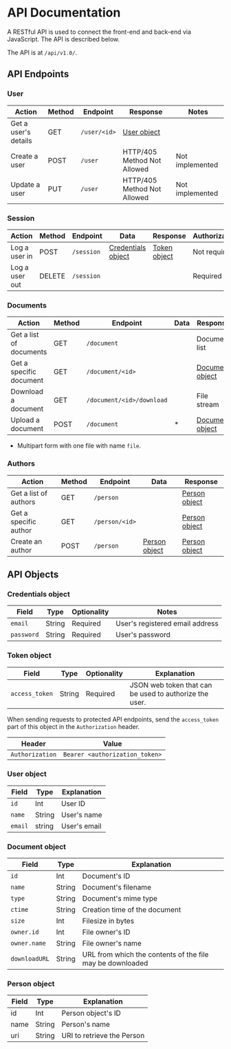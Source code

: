 # API Documentation

A RESTful API is used to connect the front-end and back-end via JavaScript. The API is described below.

The API is at `/api/v1.0/`.

## API Endpoints

### User

| Action               | Method | Endpoint     | Response                    | Notes           |
|----------------------|--------|--------------|-----------------------------|-----------------|
| Get a user's details | GET    | `/user/<id>` | [User object]               |                 |
| Create a user        | POST   | `/user`      | HTTP/405 Method Not Allowed | Not implemented |
| Update a user        | PUT    | `/user`      | HTTP/405 Method Not Allowed | Not implemented |

### Session

| Action         | Method | Endpoint   | Data                 | Response                      | Authorization |
|----------------|--------|------------|----------------------|-------------------------------|---------------|
| Log a user in  | POST   | `/session` | [Credentials object] | [Token object](#token-object) | Not required  |
| Log a user out | DELETE | `/session` |                      |                               | Required      |

### Documents

| Action                  | Method | Endpoint                  | Data | Response          | Authorization |
|-------------------------|--------|---------------------------|------|-------------------|---------------|
| Get a list of documents | GET    | `/document`               |      | Document list     | Not required  |
| Get a specific document | GET    | `/document/<id>`          |      | [Document object] | Not required  |
| Download a document     | GET    | `/document/<id>/download` |      | File stream       | Not required  |
| Upload a document       | POST   | `/document`               | *    | [Document object] | Required      |

* Multipart form with one file with name `file`.

### Authors

| Action                | Method | Endpoint       | Data            | Response        |
|-----------------------|--------|----------------|-----------------|-----------------|
| Get a list of authors | GET    | `/person`      |                 | [Person object] |
| Get a specific author | GET    | `/person/<id>` |                 | [Person object] |
| Create an author      | POST   | `/person`      | [Person object] | [Person object] |




## API Objects

### Credentials object

[Credentials object]: #credentials-object

| Field      | Type   | Optionality | Notes                           |
|------------|--------|-------------|---------------------------------|
| `email`    | String | Required    | User's registered email address |
| `password` | String | Required    | User's password                 |

### Token object

| Field          | Type   | Optionality | Explanation                                            |
|----------------|--------|-------------|--------------------------------------------------------|
| `access_token` | String | Required    | JSON web token that can be used to authorize the user. |

When sending requests to protected API endpoints, send the `access_token` part of this object in the `Authorization` header.

| Header          | Value                          |
|-----------------|--------------------------------|
| `Authorization` | `Bearer <authorization_token>` |


### User object

[User object]: #user-object

| Field   | Type   | Explanation  |
|---------|--------|--------------|
| `id`    | Int    | User ID      |
| `name`  | String | User's name  |
| `email` | string | User's email |

### Document object

[Document object]: #document-object

| Field         | Type   | Explanation                                               |
|---------------|--------|-----------------------------------------------------------|
| `id`          | Int    | Document's ID                                             |
| `name`        | String | Document's filename                                       |
| `type`        | String | Document's mime type                                      |
| `ctime`       | String | Creation time of the document                             |
| `size`        | Int    | Filesize in bytes                                         |
| `owner.id`    | Int    | File owner's ID                                           |
| `owner.name`  | String | File owner's name                                         |
| `downloadURL` | String | URL from which the contents of the file may be downloaded |


### Person object

[Person object]: #person-object

| Field | Type   | Explanation                |
|-------|--------|----------------------------|
| id    | Int    | Person object's ID         |
| name  | String | Person's name              |
| uri   | String | URI to retrieve the Person |